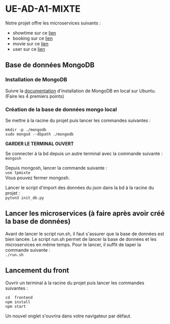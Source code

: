 # UE-AD-A1-MIXTE
Notre projet offre les microservices suivants :
- showtime sur ce [lien](http://localhost:3002)
- booking sur ce [lien](http://localhost:3003)
- movie sur ce [lien](http://localhost:3001)
- user sur ce [lien](http://localhost:3004)

## Base de données MongoDB
### Installation de MongoDB
Suivre la [documentation](https://www.mongodb.com/docs/manual/tutorial/install-mongodb-on-ubuntu/) d'installation de MongoDB en local sur Ubuntu. (Faire les 4 premiers points)

### Création de la base de données mongo local
Se mettre à la racine du projet puis lancer les commandes suivantes :
```
mkdir -p ./mongodb
sudo mongod --dbpath ./mongodb
```
 **GARDER LE TERMINAL OUVERT**

Se connecter à la bd depuis un autre terminal avec la commande suivante :  
`mongosh`

Depuis mongosh, lancer la commande suivante :   
```use tpmixte```  
Vous pouvez fermer mongosh.

Lancer le script d'import des données du json dans la bd à la racine du projet :   
``pyton3 init_db.py``  

## Lancer les microservices (à faire après avoir créé la base de données)
Avant de lancer le script run.sh, il faut s'assurer que la base de données est bien lancée.
Le script run.sh permet de lancer la base de données et les microservices en même temps. Pour le lancer, il suffit de taper la commande suivante :  
`./run.sh`

## Lancement du front
Ouvrir un terminal à la racine du projet puis lancer les commandes suivantes :
```
cd  frontend
npm install
npm start
```
Un nouvel onglet s'ouvrira dans votre navigateur par défaut.